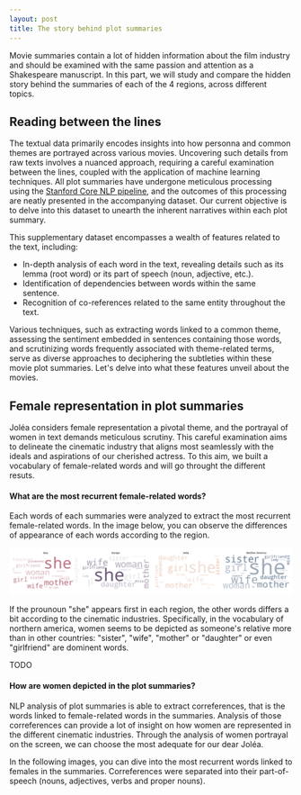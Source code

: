 ```yaml
---
layout: post
title: The story behind plot summaries
---
```


Movie summaries contain a lot of hidden information about the film industry and should be examined with the same passion and attention as a Shakespeare manuscript. 
In this part, we will study and compare the hidden story behind the summaries of each of the 4 regions, across different topics.

## Reading between the lines

The textual data primarily encodes insights into how personna and common themes are portrayed across various movies. Uncovering such details from raw texts involves a nuanced approach, requiring a careful examination between the lines, coupled with the application of machine learning techniques. All plot summaries have undergone meticulous processing using the [Stanford Core NLP pipeline](https://stanfordnlp.github.io/CoreNLP/pipeline.html), and the outcomes of this processing are neatly presented in the accompanying dataset. Our current objective is to delve into this dataset to unearth the inherent narratives within each plot summary.

This supplementary dataset encompasses a wealth of features related to the text, including:
- In-depth analysis of each word in the text, revealing details such as its lemma (root word) or its part of speech (noun, adjective, etc.).
- Identification of dependencies between words within the same sentence.
- Recognition of co-references related to the same entity throughout the text.

Various techniques, such as extracting words linked to a common theme, assessing the sentiment embedded in sentences containing those words, and scrutinizing words frequently associated with theme-related terms, serve as diverse approaches to deciphering the subtleties within these movie plot summaries. Let's delve into what these features unveil about the movies.

## Female representation in plot summaries

Joléa considers female representation a pivotal theme, and the portrayal of women in text demands meticulous scrutiny. This careful examination aims to delineate the cinematic industry that aligns most seamlessly with the ideals and aspirations of our cherished actress. To this aim, we built a vocabulary of female-related words and will go throught the different resuts.


#### What are the most recurrent female-related words?

Each words of each summaries were analyzed to extract the most recurrent female-related words. In the image below, you can observe the differences of appearance of each words according to the region.

![tokens](plots/tokens_wordcloud.png)

If the prounoun "she" appears first in each region, the other words differs a bit according to the cinematic industries. Specifically, in the vocabulary of northern america, women seems to be depicted as someone's relative more than in other countries: "sister", "wife", "mother" or "daughter" or even "girlfriend" are dominent words. 

TODO


#### How are women depicted in the plot summaries?

NLP analysis of plot summaries is able to extract correferences, that is the words linked to female-related words in the summaries. Analysis of those correferences can provide a lot of insight on how women are represented in the different cinematic industries. Through the analysis of women portrayal on the screen, we can choose the most adequate for our dear Joléa.

In the following images, you can dive into the most recurrent words linked to females in the summaries. Correferences were separated into their part-of-speech (nouns, adjectives, verbs and proper nouns).

<html lang="en">
<head>
    <meta charset="UTF-8">
    <meta name="viewport" content="width=device-width, initial-scale=1.0">
    <title>Interactive Image Selector</title>
    <style>
        #imageContainer {
            text-align: center;
            margin-top: 20px;
        }

        #imageSelector {
            border-radius: 8px;
            padding: 8px;
            border: 1px solid #ccc;
            font-size: 16px; 
            margin-bottom: 20px;
        }

        .hidden {
            display: none;
        }

        .caption {
            margin-top: 10px;
            font-style: italic;
        }
    </style>
</head>
<body>

<div id="imageContainer">
    <label for="imageSelector">Part of speech: </label>
    <select id="imageSelector" onchange="showSelectedImage()">
        <option value="NOUN">Nouns</option>
        <option value="ADJ">Adjectives</option>
        <option value="VERB">Verbs</option>
        <option value="PROPN">Proper nouns</option>
    </select>

    // NOUNS
    <img id="NOUN" class="to-be-hidden" src="plots/NOUN_correferences_wordcloud.png" alt="Image 1">
    <div id="NOUNCaption" class="caption to-be-hidden">
        The striking information that can be extracted from these correferences plots is the extensivity of the "husband" word within the three first areas, as if women should be defined by their mariage. Another important word is "home", which is first in Asia and Europe, making women appearing as an entire part of the home. We even distinguish the word "kitchen" in Europe, favorising the most reccurent stereotype ever about womens. <br>
        If we focus on Joléa's values, we can observe words like "leader" in Asia or "fighter" in India, which fits with the strong character of our actress.
    </div>

    // ADJ
    <img id="ADJ" class="to-be-hidden hidden" src="plots/ADJ_correferences_wordcloud.png" alt="Image 2">
    <div id="ADJCaption" class="caption hidden to-be-hidden">
        Within adjectives correferences, we can observe mainly age-related, class-related, and emotions-related adjectives to describe womens.
        Specifically, young womens appears to be dominents in Asia and India, while for Europe and Northern America it's midde-adged women that dominates. <br>
        Women seems to be depicted as strong and independent in Asia, as expressed by the words "successful", "battlefield", "anti-communist", "criminal", which depicts a portrayal of women not only making dinner at home but fighting for their values. Joléa would love this appearant strenght. 
        
        On the opposite, Europe most recurrent adjectives relative to womens are "dead", "sick", "pet", "servitude" or event "suspicious". Same for Northern America with "dead", "unobserved", "fanatical", "pregnant" and "useless".
        What kind of actress would like to represent a cinematic industries puting women on such degrading light? Certainly not Joléa.
    </div>

    // VERBS
    <img id="VERB" class="to-be-hidden hidden" src="plots/VERB_correferences_wordcloud.png" alt="Image 3">
    <div id="VERBCaption" class="caption hidden to-be-hidden">
        Once again, Asia seems to put women as an important values-fighting position, with some words like "participate", "escape", "happens", "want", "hide-and-seek", which depict women as master of their own destiny.

        Here, India seems to portray women mainly as "housemaid" and "gouverness", which put women as a position which is not Joléa's interest. 

    </div>

    // PROPN
    <img id="PROPN" class="to-be-hidden hidden" src="plots/PROPN_correferences_wordcloud.png" alt="Image 4">
    <div id="PROPNCaption" class="caption hidden to-be-hidden">
        Analysing proper nouns related to females in summaries is interesting in the sense that we can compare if women are always related to male personnage. Indeed, in all regions, the main nouns are "father", "son", "ex-wife", "brother" or even "lover", all of them relating women to a man. 
        
    </div>
</div>

<script>

    function showSelectedImage() {
        // Hide all images and captions
        var elements = document.querySelectorAll('.to-be-hidden');
        elements.forEach(function (element) {
            element.classList.add('hidden');
        });

        // Show the selected image and caption
        var selectedImageId = document.getElementById('imageSelector').value;
        var selectedImage = document.getElementById(selectedImageId);
        var selectedCaption = document.getElementById(selectedImageId + 'Caption');
        
        if (selectedImage && selectedCaption) {
            selectedImage.classList.remove('hidden');
            selectedCaption.classList.remove('hidden');
        }
    }
</script>

</body>
</html>

In this end, 


#### How sentences containing female-related words are perceived?

Sentiment analysis allows to get the general tone of sentences. We applied it on sentences containing words related to female.


![sentiment](plots/sentiment_scores.png)

If the vast majority of sentences show a neutral sentiment towards female, the second category to dominates is the negative sentiment, as if women were depicted neutraly or negatively in majority. The regions showing the biggest proportion of positive sentiment is India, followed by Europe. 


